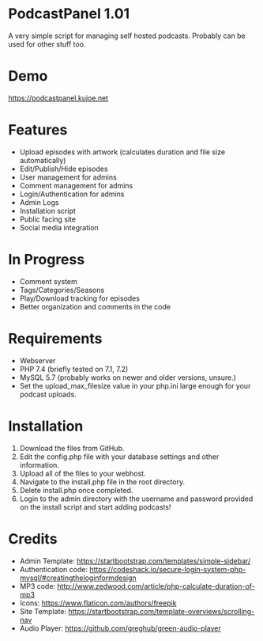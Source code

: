 # PodcastPanel 1.01
A very simple script for managing self hosted podcasts. Probably can be used for other stuff too.

# Demo
https://podcastpanel.kujoe.net

# Features
- Upload episodes with artwork (calculates duration and file size automatically)
- Edit/Publish/Hide episodes
- User management for admins
- Comment management for admins
- Login/Authentication for admins
- Admin Logs
- Installation script
- Public facing site
- Social media integration

# In Progress
- Comment system
- Tags/Categories/Seasons
- Play/Download tracking for episodes
- Better organization and comments in the code

# Requirements
- Webserver
- PHP 7.4 (briefly tested on 7.1, 7.2)
- MySQL 5.7 (probably works on newer and older versions, unsure.)
- Set the upload_max_filesize value in your php.ini large enough for your podcast uploads.

# Installation
1. Download the files from GitHub.
2. Edit the config.php file with your database settings and other information.
3. Upload all of the files to your webhost.
4. Navigate to the install.php file in the root directory.
5. Delete install.php once completed.
6. Login to the admin directory with the username and password provided on the install script and start adding podcasts!

# Credits
- Admin Template: https://startbootstrap.com/templates/simple-sidebar/
- Authentication code: https://codeshack.io/secure-login-system-php-mysql/#creatingtheloginformdesign
- MP3 code: http://www.zedwood.com/article/php-calculate-duration-of-mp3
- Icons: https://www.flaticon.com/authors/freepik
- Site Template: https://startbootstrap.com/template-overviews/scrolling-nav
- Audio Player: https://github.com/greghub/green-audio-player